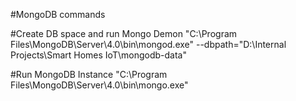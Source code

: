 #MongoDB commands

#Create DB space and run Mongo Demon
"C:\Program Files\MongoDB\Server\4.0\bin\mongod.exe" --dbpath="D:\Internal Projects\Smart Homes IoT\mongodb-data"

#Run MongoDB Instance
"C:\Program Files\MongoDB\Server\4.0\bin\mongo.exe"